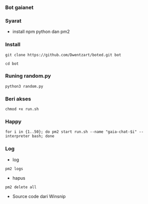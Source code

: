 ### Bot gaianet
### Syarat
* install npm python dan pm2
### Install
```
git clone https://github.com/Dwentzart/boted.git bot
```
```
cd bot
```
### Runing random.py
```
python3 random.py
```
### Beri akses
```
chmod +x run.sh
```
### Happy
```
for i in {1..50}; do pm2 start run.sh --name "gaia-chat-$i" --interpreter bash; done
```
### Log
* log
```
pm2 logs
```
* hapus
```
pm2 delete all
```
* Source code dari Winsnip
